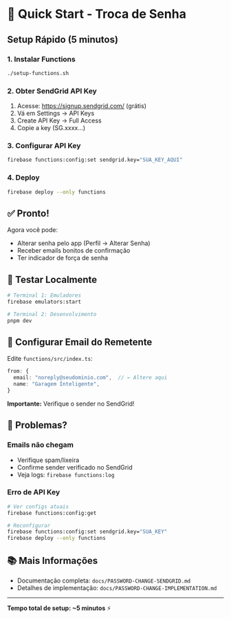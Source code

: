 # 🚀 Quick Start - Troca de Senha

## Setup Rápido (5 minutos)

### 1. Instalar Functions
```bash
./setup-functions.sh
```

### 2. Obter SendGrid API Key
1. Acesse: https://signup.sendgrid.com/ (grátis)
2. Vá em Settings → API Keys
3. Create API Key → Full Access
4. Copie a key (SG.xxxx...)

### 3. Configurar API Key
```bash
firebase functions:config:set sendgrid.key="SUA_KEY_AQUI"
```

### 4. Deploy
```bash
firebase deploy --only functions
```

## ✅ Pronto!

Agora você pode:
- Alterar senha pelo app (Perfil → Alterar Senha)
- Receber emails bonitos de confirmação
- Ter indicador de força de senha

## 🧪 Testar Localmente

```bash
# Terminal 1: Emuladores
firebase emulators:start

# Terminal 2: Desenvolvimento
pnpm dev
```

## 📧 Configurar Email do Remetente

Edite `functions/src/index.ts`:
```typescript
from: {
  email: "noreply@seudominio.com",  // ← Altere aqui
  name: "Garagem Inteligente",
}
```

**Importante:** Verifique o sender no SendGrid!

## 🐛 Problemas?

### Emails não chegam
- Verifique spam/lixeira
- Confirme sender verificado no SendGrid
- Veja logs: `firebase functions:log`

### Erro de API Key
```bash
# Ver configs atuais
firebase functions:config:get

# Reconfigurar
firebase functions:config:set sendgrid.key="SUA_KEY"
firebase deploy --only functions
```

## 📚 Mais Informações

- Documentação completa: `docs/PASSWORD-CHANGE-SENDGRID.md`
- Detalhes de implementação: `docs/PASSWORD-CHANGE-IMPLEMENTATION.md`

---

**Tempo total de setup: ~5 minutos** ⚡
